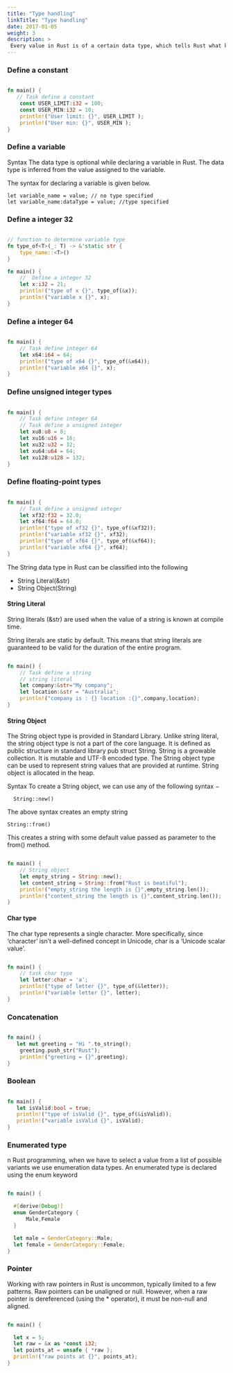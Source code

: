 ```yaml
---
title: "Type handling"
linkTitle: "Type handling"
date: 2017-01-05
weight: 3
description: >
 Every value in Rust is of a certain data type, which tells Rust what kind of data is being specified so it knows how to work with that data. 
---
```



### Define a constant 

```Rust

fn main() {
   // Task define a constant
    const USER_LIMIT:i32 = 100;
    const USER_MIN:i32 = 10;
    println!("User limit: {}", USER_LIMIT );
    println!("User min: {}", USER_MIN );
}
```
### Define a variable 

Syntax
The data type is optional while declaring a variable in Rust. The data type is inferred from the value assigned to the variable.

The syntax for declaring a variable is given below.

```
let variable_name = value; // no type specified
let variable_name:dataType = value; //type specified
```

### Define a integer 32

```Rust

// function to determine variable type
fn type_of<T>(_: T) -> &'static str {
    type_name::<T>()
}

fn main() {
    //  Define a integer 32
    let x:i32 = 21;
    println!("type of x {}", type_of(&x));
    println!("variable x {}", x);
}
```

### Define a integer 64

```Rust

fn main() {
    // Task define integer 64
    let x64:i64 = 64;
    println!("type of x64 {}", type_of(&x64));
    println!("variable x64 {}", x);
}
```

### Define unsigned integer types 

```Rust

fn main() {
    // Task define integer 64
    // Task define a unsigned integer
    let xu8:u8 = 8;
    let xu16:u16 = 16;
    let xu32:u32 = 32;
    let xu64:u64 = 64;
    let xu128:u128 = 132;
}
```

### Define floating-point types 

```Rust

fn main() {
    // Task define a unsigned integer
    let xf32:f32 = 32.0;
    let xf64:f64 = 64.0;
    println!("type of xf32 {}", type_of(&xf32));
    println!("variable xf32 {}", xf32);
    println!("type of xf64 {}", type_of(&xf64));
    println!("variable xf64 {}", xf64);
}
```

The String data type in Rust can be classified into the following 

* String Literal(&str)
* String Object(String)

#### String Literal
String literals (&str) are used when the value of a string is known at compile time.

String literals are static by default. This means that string literals are guaranteed to be valid for the duration of the entire program.

```Rust

fn main() {
    // Task define a string
    // string literal
    let company:&str="My company";
    let location:&str = "Australia";
    println!("company is : {} location :{}",company,location);
}
```

#### String Object
The String object type is provided in Standard Library. Unlike string literal, the string object type is not a part of the core language. It is defined as public structure in standard library pub struct String. String is a growable collection. It is mutable and UTF-8 encoded type. The String object type can be used to represent string values that are provided at runtime. String object is allocated in the heap.

Syntax
To create a String object, we can use any of the following syntax −

```
  String::new()
```
The above syntax creates an empty string

```
String::from()
```
This creates a string with some default value passed as parameter to the from() method.

```Rust

fn main() {
    // String object
    let empty_string = String::new();
    let content_string = String::from("Rust is beatiful");
    println!("empty_string the length is {}",empty_string.len());
    println!("content_string the length is {}",content_string.len());
}
```

#### Char type
The char type represents a single character. More specifically, since ‘character’ isn’t a well-defined concept in Unicode, char is a ‘Unicode scalar value’.

```Rust

fn main() {
    // task char type
    let letter:char = 'a';
    println!("type of letter {}", type_of(&letter));
    println!("variable letter {}", letter);
}
```

### Concatenation

```Rust

fn main() {
   let mut greeting = "Hi ".to_string();
    greeting.push_str("Rust");
    println!("greeting = {}",greeting);
}
```
### Boolean

```Rust

fn main() {
   let isValid:bool = true;
   println!("type of isValid {}", type_of(&isValid));
   println!("variable isValid {}", isValid);
}
```
### Enumerated type
n Rust programming, when we have to select a value from a list of possible variants we use enumeration data types. An enumerated type is declared using the enum keyword

```Rust

fn main() {

  #[derive(Debug)]
  enum GenderCategory {
      Male,Female
  }

  let male = GenderCategory::Male;
  let female = GenderCategory::Female;
}
```
### Pointer

Working with raw pointers in Rust is uncommon, typically limited to a few patterns. Raw pointers can be unaligned or null. However, when a raw pointer is dereferenced (using the * operator), it must be non-null and aligned.

```Rust

fn main() {

  let x = 5;
  let raw = &x as *const i32;
  let points_at = unsafe { *raw };
  println!("raw points at {}", points_at);
}
```
